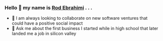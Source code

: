 ### Hello 👋 my name is [Rod Ebrahimi](https://rod.ebrahimi.org) . . .
- 👯 I am always looking to collaborate on new software ventures that could have a positive social impact
- 💬 Ask me about the first business I started while in high school that later landed me a job in silicon valley
